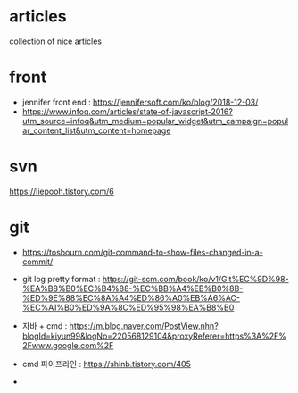 # articles
collection of nice articles

# front
- jennifer front end : https://jennifersoft.com/ko/blog/2018-12-03/
- https://www.infoq.com/articles/state-of-javascript-2016?utm_source=infoq&utm_medium=popular_widget&utm_campaign=popular_content_list&utm_content=homepage

# svn
https://liepooh.tistory.com/6

# git
- https://tosbourn.com/git-command-to-show-files-changed-in-a-commit/

- git log pretty format : https://git-scm.com/book/ko/v1/Git%EC%9D%98-%EA%B8%B0%EC%B4%88-%EC%BB%A4%EB%B0%8B-%ED%9E%88%EC%8A%A4%ED%86%A0%EB%A6%AC-%EC%A1%B0%ED%9A%8C%ED%95%98%EA%B8%B0

- 자바 + cmd : https://m.blog.naver.com/PostView.nhn?blogId=kiyun99&logNo=220568129104&proxyReferer=https%3A%2F%2Fwww.google.com%2F
- cmd 파이프라인 : https://shinb.tistory.com/405
- 
